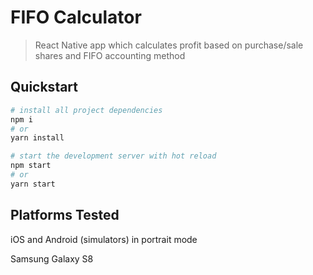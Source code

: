 # FIFO Calculator
> React Native app which calculates profit based on purchase/sale shares and FIFO accounting method

## Quickstart
```bash
# install all project dependencies
npm i
# or
yarn install

# start the development server with hot reload
npm start
# or
yarn start

```

## Platforms Tested
iOS and Android (simulators) in portrait mode

Samsung Galaxy S8
